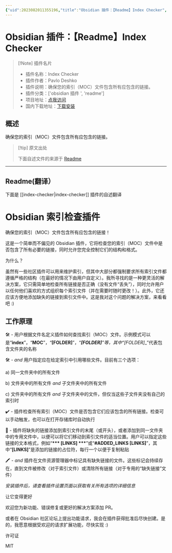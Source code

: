 ```yaml
---
{"uid":2023082011355196,"title":"Obsidian 插件：【Readme】Index Checker","tags":["obsidian插件","readme"],"description":"确保您的索引（MOC）文件包含所有应包含的链接。","author":"AI","type":"readme","draft":false,"editable":false,"modified":20230101000000,"dg-publish":true,"permalink":"/lake-of-knowledge/10-obsidian/obsidian/readme/index-checker-readme/","dgPassFrontmatter":true}
---
```



# Obsidian 插件：【Readme】Index Checker

> [!Note] 插件名片
> - 插件名称：Index Checker
> - 插件作者：Pavlo Deshko
> - 插件说明：确保您的索引（MOC）文件包含所有应包含的链接。
> - 插件分类：['obsidian 插件 ', 'readme']
> - 项目地址：[点我访问](https://github.com/pavloDeshko/obsidian-index-checker)
> - 国内下载地址：[下载安装](https://pkmer.cn/products/plugin/pluginMarket/?index-checker)

## 概述

确保您的索引（MOC）文件包含所有应包含的链接。

> [!tip] 原文出处
>
>下面自述文件的来源于 [Readme](https://ghproxy.net/https://raw.githubusercontent.com/pavloDeshko/obsidian-index-checker/master/README.md)
>

---

## Readme(翻译）

下面是 [[index-checker\|index-checker]] 插件的自述翻译

# Obsidian 索引检查插件

确保您的索引（MOC）文件包含所有应包含的链接！

这是一个简单而不偏见的 Obsidian 插件，它将检查您的索引（MOC）文件中是否包含了所有必要的链接，同时允许您完全控制它们的结构和格式。

为什么？

虽然有一些社区插件可以用来维护索引，但其中大部分都强制要求所有索引文件都遵循严格的结构（在最好的情况下由用户自定义）。我所寻找的是一种更灵活的解决方案，它只需简单地检查所有链接是否正确（没有文件“丢失”），同时允许用户以任何他们喜欢的方式组织每个索引文件（并在需要时随时更改！）。此外，它还应该方便地添加缺失的链接到索引文件中。这是我对这个问题的解决方案，来看看吧 :)

## 工作原理

:hammer_and_wrench: - 用户根据文件名定义插件如何查找索引（MOC）文件。示例模式可以是“__index__”，“__MOC__”，“__[FOLDER]__”，“___[FOLDER]__”等，其中“__[FOLDER]__”代表包含文件夹的名称

:hammer_and_wrench: - _and_ 用户指定应在给定索引中引用哪些文件。目前有三个选项：

  a) 同一文件夹中的所有文件

  b) 文件夹中的所有文件 _and_ 子文件夹中的所有文件

  c) 文件夹中的所有文件 _and_ 子文件夹中的文件，但仅当这些子文件夹没有自己的索引时

:heavy_check_mark: - 插件检查所有索引（MOC）文件是否包含它们应该包含的所有链接。检查可以手动触发，也可以在打开存储库时自动执行

:memo: - 插件将缺失的链接添加到索引文件的末尾（或开头），或者添加到同一文件夹中的专用文件中，以便可以将它们移动到索引文件的适当位置。用户可以指定这些链接的文本格式，例如“__*** [LINKS] ***__”或“__#ADDED_LINKS [LINKS]__”，其中“__[LINKS]__”是添加的链接的占位符，每行一个以便于复制粘贴

:crayon: - _and_ 插件在文件资源管理器中标记具有缺失链接的文件。这些标记会持续存在，直到文件被修改（对于索引文件）或清除所有链接（对于专用的“缺失链接”文件）

_安装插件后，请查看插件设置页面以获取有关所有选项的详细信息_

让它变得更好

欢迎您为新功能、错误修复或更好的解决方案添加 PR。

或者在 Obsidian 社区论坛上提出功能请求，我会在插件获得批准后尽快创建。是的，我愿意根据受欢迎的请求扩展功能，尽快实现 :)

许可证

MIT
